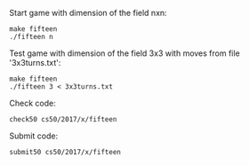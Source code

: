 Start game with dimension of the field nxn:

    make fifteen
    ./fifteen n

Test game with dimension of the field 3x3 with moves from file '3x3turns.txt':

    make fifteen
    ./fifteen 3 < 3x3turns.txt

Check code:

    check50 cs50/2017/x/fifteen

Submit code:

    submit50 cs50/2017/x/fifteen
